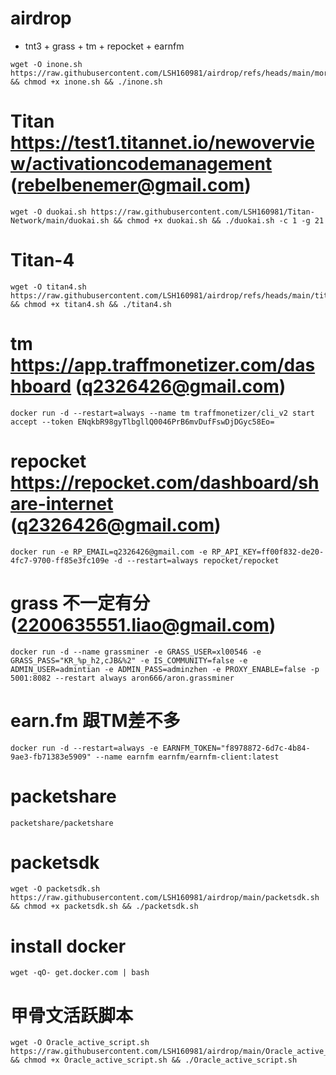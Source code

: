 # airdrop


- tnt3 + grass + tm + repocket + earnfm
```
wget -O inone.sh https://raw.githubusercontent.com/LSH160981/airdrop/refs/heads/main/more_in_one.sh && chmod +x inone.sh && ./inone.sh
```

# Titan  https://test1.titannet.io/newoverview/activationcodemanagement  (rebelbenemer@gmail.com)
```
wget -O duokai.sh https://raw.githubusercontent.com/LSH160981/Titan-Network/main/duokai.sh && chmod +x duokai.sh && ./duokai.sh -c 1 -g 21
```
# Titan-4
```
wget -O titan4.sh https://raw.githubusercontent.com/LSH160981/airdrop/refs/heads/main/titan4.sh && chmod +x titan4.sh && ./titan4.sh
```

# tm  https://app.traffmonetizer.com/dashboard  (q2326426@gmail.com)
```
docker run -d --restart=always --name tm traffmonetizer/cli_v2 start accept --token ENqkbR98gyTlbgllQ0046PrB6mvDufFswDjDGyc58Eo=
```

# repocket  https://repocket.com/dashboard/share-internet  (q2326426@gmail.com)
```
docker run -e RP_EMAIL=q2326426@gmail.com -e RP_API_KEY=ff00f832-de20-4fc7-9700-ff85e3fc109e -d --restart=always repocket/repocket
```

# grass 不一定有分  (2200635551.liao@gmail.com)
```
docker run -d --name grassminer -e GRASS_USER=xl00546 -e GRASS_PASS="KR_%p_h2,cJB&%2" -e IS_COMMUNITY=false -e ADMIN_USER=admintian -e ADMIN_PASS=adminzhen -e PROXY_ENABLE=false -p 5001:8082 --restart always aron666/aron.grassminer
```

# earn.fm 跟TM差不多
```
docker run -d --restart=always -e EARNFM_TOKEN="f8978872-6d7c-4b84-9ae3-fb71383e5909" --name earnfm earnfm/earnfm-client:latest
```

# packetshare
```
packetshare/packetshare
```

# packetsdk
```
wget -O packetsdk.sh https://raw.githubusercontent.com/LSH160981/airdrop/main/packetsdk.sh && chmod +x packetsdk.sh && ./packetsdk.sh
```

# install docker
```
wget -qO- get.docker.com | bash
```

# 甲骨文活跃脚本
```
wget -O Oracle_active_script.sh https://raw.githubusercontent.com/LSH160981/airdrop/main/Oracle_active_script.sh && chmod +x Oracle_active_script.sh && ./Oracle_active_script.sh
```




